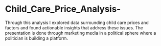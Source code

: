 # Child_Care_Price_Analysis-
Through this analysis I explored data surrounding child care prices and factors and found actionable insights that address these issues. The presentation is done through marketing media in a political sphere where a politician is building a platform.

